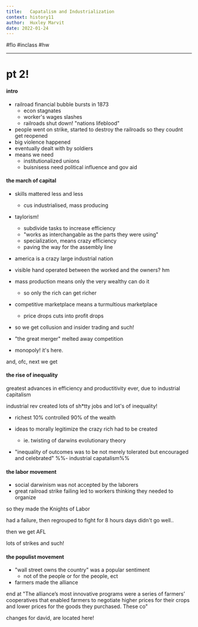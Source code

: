 ```yaml
---
title:   Capatalism and Industrialization
context: history11
author:  Huxley Marvit
date: 2022-01-24
---
```


#flo #inclass  #hw

***

# pt 2!

#### intro
- railroad financial bubble bursts in 1873
	- econ stagnates
	- worker's wages slashes 
	- railroads shut down! "nations lifeblood"
- people went on strike, started to destroy the railroads so they coudnt get reopened
- big violence happened
- eventually dealt with by soldiers
- means we need
	- institutionalized unions
	- buisnisess need political influence and gov aid

#### the march of capital
- skills mattered less and less
	- cus industrialised, mass producing
	
- taylorism!
	- subdivide tasks to increase efficiency
	- "works as interchangable as the parts they were using"
	- specialization, means crazy efficiency
	- paving the way for the assembly line
- america is a crazy large industrial nation

- visible hand operated between the worked and the owners? hm

- mass production means only the very wealthy can do it
	- so only the rich can get richer
- competitive marketplace means a turmultious marketplace
	- price drops cuts into profit drops
- so we get collusion and insider trading and such!

- "the great merger" melted away competition
- monopoly! it's here.

and, ofc, next we get
#### the rise of inequality
greatest advances in efficiency and productitivity ever, due to industrial capitalism

industrial rev created lots of sh\*tty jobs
and lot's of inequality!

- richest 10% controlled 90% of the wealth
- ideas to morally legitimize the crazy rich had to be created
	- ie. twisting of darwins evolutionary theory
	
- "inequality of outcomes was to be not merely tolerated but encouraged and celebrated"
%%- industrial capatalism%% 

#### the labor movement
- social darwinism was not accepted by the laborers
- great railroad strike failing led to workers thinking they needed to organize

so they made the Knights of Labor

had a failure, then regrouped to fight for 8 hours days
didn't go well..


then we get AFL


lots of strikes and such!

#### the populist movement
- "wall street owns the country" was a popular sentiment
	- not of the people or for the people, ect
- farmers made the alliance

end at "The alliance’s most innovative programs were a series of farmers’ cooperatives that enabled farmers to negotiate higher prices for their crops and lower prices for the goods they purchased. These co"

changes for david, are located here!








